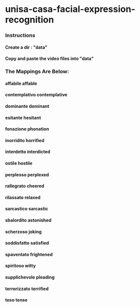 # unisa-casa-facial-expression-recognition

### Instructions
#### Create a dir : "data"
#### Copy and paste the video files into "data"

### The Mappings Are Below:
#### affabile	affable
#### contemplativo	contemplative
#### dominante	dominant
#### esitante	hesitant
#### fonazione	phonation
#### inorridito	horrified
#### interdetto	interdicted
#### ostile	hostile
#### perplesso	perplexed
#### rallegrato	cheered
#### rilassato	relaxed
#### sarcastico	sarcastic
#### sbalordito	astonished
#### scherzoso	joking
#### soddisfatto  satisfied
#### spaventato	frightened
#### spiritoso	witty
#### supplichevole	pleading
#### terrorizzato	terrified
#### teso	tense